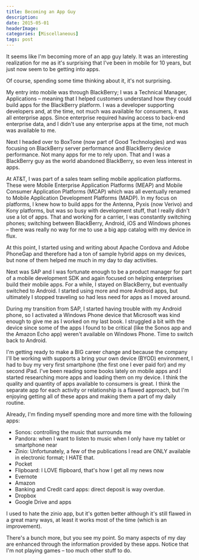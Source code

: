 ```yaml
---
title: Becoming an App Guy
description: 
date: 2015-05-01
headerImage: 
categories: [Miscellaneous]
tags: post
---
```


It seems like I'm becoming more of an app guy lately. It was an interesting realization for me as it's surprising that I've been in mobile for 10 years, but just now seem to be getting into apps.

Of course, spending some time thinking about it, it's not surprising.

My entry into mobile was through BlackBerry; I was a Technical Manager, Applications – meaning that I helped customers understand how they could build apps for the BlackBerry platform. I was a developer supporting developers and, at the time, not much was available for consumers, it was all enterprise apps. Since enterprise required having access to back-end enterprise data, and I didn't use any enterprise apps at the time, not much was available to me.

Next I headed over to BoxTone (now part of Good Technologies) and was focusing on BlackBerry server performance and BlackBerry device performance. Not many apps for me to rely upon. That and I was a BlackBerry guy as the world abandoned BlackBerry, so even less interest in apps.

At AT&T, I was part of a sales team selling mobile application platforms. These were Mobile Enterprise Application Platforms (MEAP) and Mobile Consumer Application Platforms (MCAP) which was all eventually renamed to Mobile Application Development Platforms (MADP). In my focus on platforms, I knew how to build apps for the Antenna, Pyxis (now Verivo) and Kony platforms, but was so busy with development stuff, that I really didn't use a lot of apps. That and working for a carrier, I was constantly switching phones; switching between BlackBerry, Android, iOS and Windows phones – there was really no way for me to use a big app catalog with my device in flux.

At this point, I started using and writing about Apache Cordova and Adobe PhoneGap and therefore had a ton of sample hybrid apps on my devices, but none of them helped me much in my day to day activities.

Next was SAP and I was fortunate enough to be a product manager for part of a mobile development SDK and again focused on helping enterprises build their mobile apps. For a while, I stayed on BlackBerry, but eventually switched to Android. I started using more and more Android apps, but ultimately I stopped traveling so had less need for apps as I moved around.

During my transition from SAP, I started having trouble with my Android phone, so I activated a Windows Phone device that Microsoft was kind enough to give me as I worked on my last book. I struggled a bit with the device since some of the apps I found to be critical (like the Sonos app and the Amazon Echo app) weren't available on Windows Phone. Time to switch back to Android.

I'm getting ready to make a BIG career change and because the company I'll be working with supports a bring your own device (BYOD) environment, I had to buy my very first smartphone (the first one I ever paid for) and my second iPad. I've been reading some books lately on mobile apps and I started researching more apps and loading them on my device. I think the quality and quantity of apps available to consumers is great. I think the separate app for each activity or relationship is a flawed approach, but I'm enjoying getting all of these apps and making them a part of my daily routine.

Already, I'm finding myself spending more and more time with the following apps:

*   Sonos: controlling the music that surrounds me
*   Pandora: when I want to listen to music when I only have my tablet or smartphone near
*   Zinio: Unfortunately, a few of the publications I read are ONLY available in electronic format; I HATE that.
*   Pocket
*   Flipboard: I LOVE flipboard, that's how I get all my news now
*   Evernote
*   Amazon
*   Banking and Credit card apps: direct deposit is way overdue.
*   Dropbox
*   Google Drive and apps

I used to hate the zinio app, but it's gotten better although it's still flawed in a great many ways, at least it works most of the time (which is an improvement).

There's a bunch more, but you see my point. So many aspects of my day are enhanced through the information provided by these apps. Notice that I'm not playing games – too much other stuff to do.